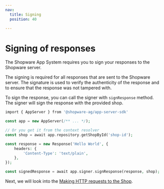 ```yaml
---
nav:
  title: Signing
  position: 40

---
```


# Signing of responses

The Shopware App System requires you to sign your responses to the Shopware server.

The signing is required for all responses that are sent to the Shopware server. The signature is used to verify the authenticity of the response and to ensure that the response was not tampered with.

To sign the response, you can call the signer with `signResponse` method. The signer will sign the response with the provided shop.

```php
import { AppServer } from '@shopware-ag/app-server-sdk'

const app = new AppServer(/** ... */);

// Or you get it from the context resolver
const shop = await app.repository.getShopById('shop-id');

const response = new Response('Hello World', {
    headers: {
        'Content-Type': 'text/plain',
    },
});

const signedResponse = await app.signer.signResponse(response, shop);
```

Next, we will look into the [Making HTTP requests to the Shop](./05-http-client).
